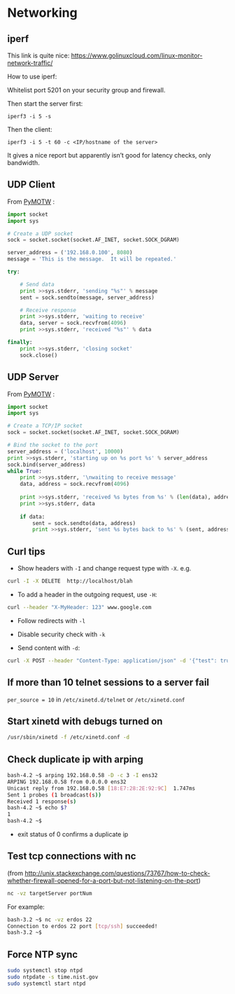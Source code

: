 # Networking

## iperf

This link is quite nice: https://www.golinuxcloud.com/linux-monitor-network-traffic/

How to use iperf:

Whitelist port 5201 on your security group and firewall.

Then start the server first:

`iperf3 -i 5 -s`

Then the client:

`iperf3 -i 5 -t 60 -c <IP/hostname of the server>`

It gives a nice report but apparently isn’t good for latency checks, only
bandwidth.

## UDP Client

From [PyMOTW](https://pymotw.com/2/socket/udp.html) :

``` python
import socket
import sys

# Create a UDP socket
sock = socket.socket(socket.AF_INET, socket.SOCK_DGRAM)

server_address = ('192.168.0.100', 8080)
message = 'This is the message.  It will be repeated.'

try:

    # Send data
    print >>sys.stderr, 'sending "%s"' % message
    sent = sock.sendto(message, server_address)

    # Receive response
    print >>sys.stderr, 'waiting to receive'
    data, server = sock.recvfrom(4096)
    print >>sys.stderr, 'received "%s"' % data

finally:
    print >>sys.stderr, 'closing socket'
    sock.close()
```

## UDP Server

From [PyMOTW](https://pymotw.com/2/socket/udp.html) :

``` python
import socket
import sys

# Create a TCP/IP socket
sock = socket.socket(socket.AF_INET, socket.SOCK_DGRAM)

# Bind the socket to the port
server_address = ('localhost', 10000)
print >>sys.stderr, 'starting up on %s port %s' % server_address
sock.bind(server_address)
while True:
    print >>sys.stderr, '\nwaiting to receive message'
    data, address = sock.recvfrom(4096)
    
    print >>sys.stderr, 'received %s bytes from %s' % (len(data), address)
    print >>sys.stderr, data
    
    if data:
        sent = sock.sendto(data, address)
        print >>sys.stderr, 'sent %s bytes back to %s' % (sent, address)

```

## Curl tips

-   Show headers with `-I` and change request type with `-X`. e.g.

``` sh
curl -I -X DELETE  http://localhost/blah
```

-   To add a header in the outgoing request, use `-H`:

``` sh
curl --header "X-MyHeader: 123" www.google.com
```

-   Follow redirects with `-l`
-   Disable security check with `-k`

- Send content with `-d`:

``` sh
curl -X POST --header "Content-Type: application/json" -d '{"test": true}' http://localhost/blah
```

## If more than 10 telnet sessions to a server fail

`per_source = 10`
in `/etc/xinetd.d/telnet` or `/etc/xinetd.conf`

## Start xinetd with debugs turned on

``` sh
/usr/sbin/xinetd -f /etc/xinetd.conf -d
```

## Check duplicate ip with arping

``` sh
bash-4.2 ~$ arping 192.168.0.58 -D -c 3 -I ens32
ARPING 192.168.0.58 from 0.0.0.0 ens32
Unicast reply from 192.168.0.58 [18:E7:28:2E:92:9C]  1.747ms
Sent 1 probes (1 broadcast(s))
Received 1 response(s)
bash-4.2 ~$ echo $?
1
bash-4.2 ~$
```

-   exit status of 0 confirms a duplicate ip

## Test tcp connections with nc

(from <http://unix.stackexchange.com/questions/73767/how-to-check-whether-firewall-opened-for-a-port-but-not-listening-on-the-port>)

``` sh
nc -vz targetServer portNum
```

For example:

``` sh
bash-3.2 ~$ nc -vz erdos 22
Connection to erdos 22 port [tcp/ssh] succeeded!
bash-3.2 ~$
```

## Force NTP sync

``` sh
sudo systemctl stop ntpd
sudo ntpdate -s time.nist.gov
sudo systemctl start ntpd
```
